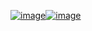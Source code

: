[![image](https://www.linkpicture.com/q/Screenshot_2023-07-04-22-04-16-19_39ac6850837e6897f99e7e52c700fd63.jpg)](https://www.linkpicture.com/view.php?img=LPic64a44ac7e5c1e1837969073)[![image](https://www.linkpicture.com/q/Screenshot_2023-07-04-22-05-10-77_39ac6850837e6897f99e7e52c700fd63.jpg)](https://www.linkpicture.com/view.php?img=LPic64a44ac7e5c1e1837969073)
